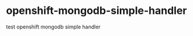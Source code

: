 openshift-mongodb-simple-handler
================================

test openshift mongodb simple handler
